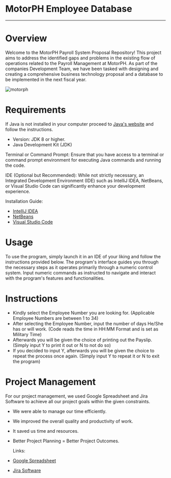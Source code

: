 # MotorPH Employee Database
---
# Overview

Welcome to the MotorPH Payroll System Proposal Repository! This project aims to address the identified gaps and problems in the existing flow of operations related to the Payroll Management at MotorPH. As part of the companies Development Team, we have been tasked with designing and creating a comprehensive business technology proposal and a database to be implemented in the next fiscal year.


![motorph](https://github.com/eliakimset/MO-IT101-Group-2/assets/162069953/f4fe341e-1160-4e78-bd46-c7ba80093b35)


# Requirements
If Java is not installed in your computer proceed to [Java's website](https://www.oracle.com/ph/java/technologies/downloads/#java21) and follow the instructions.
- Version: JDK 8 or higher.
- Java Development Kit (JDK)

Terminal or Command Prompt:
Ensure that you have access to a terminal or command prompt environment for executing Java commands and running the code.

IDE (Optional but Recommended):
While not strictly necessary, an Integrated Development Environment (IDE) such as IntelliJ IDEA, NetBeans, or Visual Studio Code can significantly enhance your development experience.

Installation Guide:
- [IntelliJ IDEA](https://www.jetbrains.com/idea/download/?section=windows)
- [NetBeans](https://netbeans.apache.org/front/main/download/nb21/)
- [Visual Studio Code](https://code.visualstudio.com/download)

# Usage
To use the program, simply launch it in an IDE of your liking and follow the instructions provided below. The program's interface guides you through the necessary steps as it operates primarily through a numeric control system. Input numeric commands as instructed to navigate and interact with the program's features and functionalities.

# Instructions
- Kindly select the Employee Number you are looking for. (Applicable Employee Numbers are between 1 to 34)
- After selecting the Employee Number, input the number of days He/She has or will work. (Code reads the time in HH:MM Format and is set as Military Time)
- Afterwards you will be given the choice of printing out the Payslip. (Simply input Y to print it out or N to not do so)
- If you decided to input Y, afterwards you will be given the choice to repeat the process once again. (Simply input Y to repeat it or N to exit the program)

# Project Management
For our project management, we used Google Spreadsheet and Jira Software to achieve all our project goals within the given constraints. 
- We were able to manage our time efficiently.
- We improved the overall quality and productivity of work.
- It saved us time and resources.
- Better Project Planning = Better Project Outcomes.

  Links:
- [Google Spreadsheet](https://docs.google.com/spreadsheets/d/1hveaIo_RQaeWB975ikwjrxHinlu2gHpBqsrP3sTJHco/edit#gid=1584572912)
- [Jira Software](https://motorph.atlassian.net/jira/software/projects/KAN/boards/1)
